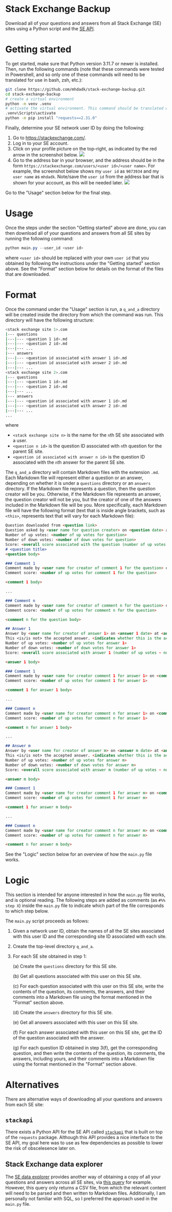 # Stack Exchange Backup

Download all of your questions and answers from all Stack Exchange (SE) sites using a Python script and the [SE API](https://api.stackexchange.com/).

# Getting started

To get started, make sure that Python version 3.11.7 or newer is installed. Then, run the
following commands (note that these commands were tested in Powershell, and so only one of these commands will need to be translated for use in bash, zsh, etc.):
```bash
git clone https://github.com/mhdadk/stack-exchange-backup.git
cd stack-exchange-backup
# create a virtual environment
python -m venv .venv
# activate the virtual environment. This command should be translated when using bash
.venv\Scripts\activate
python -m pip install "requests==2.31.0"
```
Finally, determine your SE network user ID by doing the following:

1. Go to https://stackexchange.com/.
2. Log in to your SE account.
3. Click on your profile picture on the top-right, as indicated by the red arrow in the screenshot below.
![](assets/se_click.png)
4. Go to the address bar in your browser, and the address should be in the form `https://stackexchange.com/users/<user id>/<user name>`. For example, the screenshot below shows my `user id` as `9073934` and my `user name` as `mhdadk`. Note/save the `user id` from the address bar that is shown for your account, as this will be needed later. 
![](assets/address_bar_userid.png)

Go to the "Usage" section below for the final step.

# Usage

Once the steps under the section "Getting started" above are done, you can then download all of your questions and answers from all SE sites by running the following command:
```powershell
python main.py --user_id <user id>
```
where `<user id>` should be replaced with your own `user id` that you obtained by following the instructions under the "Getting started" section above. See the "Format" section below for details on the format of the files that are downloaded.

# Format

Once the command under the "Usage" section is run, a `q_and_a` directory will be created inside the directory from which the command was run. This directory will have the following structure:
```bash
<stack exchange site 1>.com
|--- questions
|---|--- <question 1 id>.md
|---|--- <question 2 id>.md
|---|--- ...
|--- answers
|---|--- <question id associated with answer 1 id>.md
|---|--- <question id associated with answer 2 id>.md
|---|--- ...
<stack exchange site 2>.com
|--- questions
|---|--- <question 1 id>.md
|---|--- <question 2 id>.md
|---|--- ...
|--- answers
|---|--- <question id associated with answer 1 id>.md
|---|--- <question id associated with answer 2 id>.md
|---|--- ...
...
```
where
* `<stack exchange site n>` is the name for the `n`th SE site associated with a user.
* `<question n id>` is the question ID associated with `n`th question for the parent SE site.
* `<question id associated with answer n id>` is the question ID associated with the `n`th answer for the parent SE site.

The `q_and_a` directory will contain Markdown files with the extension `.md`. Each Markdown
file will represent either a question or an answer, depending on whether it is under a
`questions` directory or an `answers` directory. If the Markdown file represents a
question, then the question creator will be you. Otherwise, if the Markdown file
represents an answer, the question creator will not be you, but the creator of one of
the answers included in the Markdown file will be you. More specifically, each Markdown
file will have the following format (text that is inside angle brackets, such as `<this>`,
represents text that will vary for each Markdown file):
```markdown
Question downloaded from <question link>
Question asked by <user name for question creator> on <question date> at <question time>.
Number of up votes: <number of up votes for question>
Number of down votes: <number of down votes for question>
Score: <overall score associated with the question (number of up votes - number of down votes)>
# <question title>
<question body>

### Comment 1
Comment made by <user name for creator of comment 1 for the question> on <comment 1 date> at <comment 1 time>.
Comment score: <number of up votes for comment 1 for the question>

<comment 1 body>

...

### Comment n
Comment made by <user name for creator of comment n for the question> on <comment n date> at <comment n time>.
Comment score: <number of up votes for comment n for the question>

<comment n for the question body>

## Answer 1
Answer by <user name for creator of answer 1> on <answer 1 date> at <answer 1 time>.
This <is/is not> the accepted answer. <indicates whether this is the accepted answer or not>
Number of up votes: <number of up votes for answer 1>
Number of down votes: <number of down votes for answer 1>
Score: <overall score associated with answer 1 (number of up votes - number of down votes)>

<answer 1 body>

### Comment 1
Comment made by <user name for creator comment 1 for answer 1> on <comment 1 date> at <comment 1 time>.
Comment score: <number of up votes for comment 1 for answer 1>

<comment 1 for answer 1 body>

...

### Comment n
Comment made by <user name for creator comment n for answer 1> on <comment n date> at <comment n time>.
Comment score: <number of up votes for comment n for answer 1>

<comment n for answer 1 body>

...

## Answer m
Answer by <user name for creator of answer m> on <answer m date> at <answer m time>.
This <is/is not> the accepted answer. <indicates whether this is the accepted answer or not>
Number of up votes: <number of up votes for answer m>
Number of down votes: <number of down votes for answer m>
Score: <overall score associated with answer m (number of up votes - number of down votes)>

<answer m body>

### Comment 1
Comment made by <user name for creator comment 1 for answer m> on <comment 1 date> at <comment 1 time>.
Comment score: <number of up votes for comment 1 for answer m>

<comment 1 for answer m body>

...

### Comment n
Comment made by <user name for creator comment n for answer m> on <comment n date> at <comment n time>.
Comment score: <number of up votes for comment n for answer m>

<comment n for answer m body>
```

See the "Logic" section below for an overview of how the `main.py` file works.

# Logic

This section is intended for anyone interested in how the `main.py` file works, and is
optional reading. The following steps are added as comments (as `#%% step X`) inside
the `main.py` file to indicate which part of the file corresponds to which step below.

The `main.py` script proceeds as follows:
1. Given a network user ID, obtain the names of all the SE sites associated with this
user ID and the corresponding site ID associated with each site.
2. Create the top-level directory `q_and_a`.
3. For each SE site obtained in step 1:

    (a) Create the `questions` directory for this SE site.

    (b) Get all questions associated with this user on this SE site.

    (c) For each question associated with this user on this SE site, write the contents
    of the question, its comments, the answers, and their comments into a Markdown file
    using the format mentioned in the "Format" section above.

    (d) Create the `answers` directory for this SE site.

    (e) Get all answers associated with this user on this SE site.

    (f) For each answer associated with this user on this SE site, get the ID of the
    question associated with the answer.

    (g) For each question ID obtained in step 3(f), get the corresponding question, and
    then write the contents of the question, its comments, the answers, including yours,
    and their comments into a Markdown file using the format mentioned in the
    "Format" section above.

# Alternatives

There are alternative ways of downloading all your questions and answers from each SE
site:

## `stackapi`

There exists a Python API for the SE API called [`stackapi`](https://github.com/AWegnerGitHub/stackapi)
that is built on top of the `requests` package. Although this API provides a nice
interface to the SE API, my goal here was to use as few dependencies as possible to
lower the risk of obscelesence later on.

## Stack Exchange data explorer

The [SE data explorer](https://data.stackexchange.com/) provides another way of obtaining
a copy of all your questions and answers across all SE sites, via [this query](https://data.stackexchange.com/stackoverflow/query/1811712/all-my-posts-on-the-se-network-with-markdown-and-html-content-plus-editors-and-s) for example. However,
this query only returns a CSV file, from which the relevant content will need to be
parsed and then written to Markdown files. Additionally, I am personally not familiar
with SQL, so I preferred the approach used in the `main.py` file.
